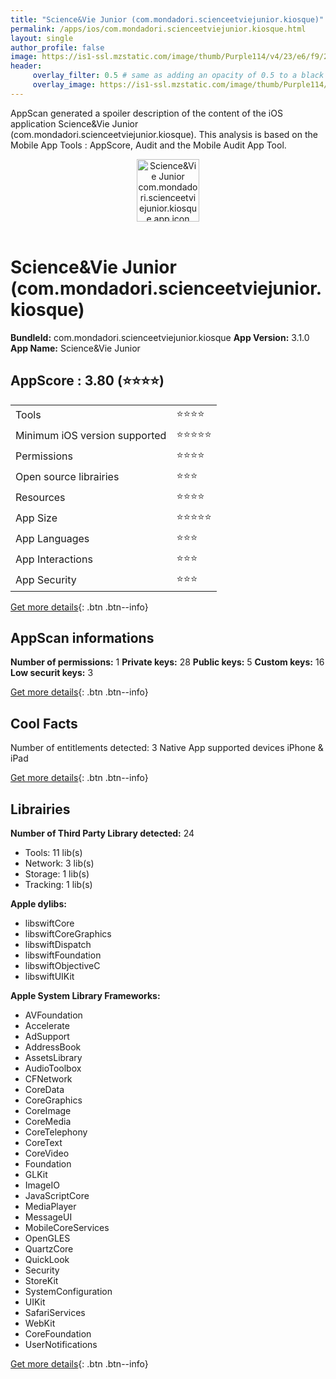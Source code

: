 ```yaml
---
title: "Science&Vie Junior (com.mondadori.scienceetviejunior.kiosque)"
permalink: /apps/ios/com.mondadori.scienceetviejunior.kiosque.html
layout: single
author_profile: false
image: https://is1-ssl.mzstatic.com/image/thumb/Purple114/v4/23/e6/f9/23e6f9d6-06f7-5259-f369-6f6b932e7978/contsched.fnevktok.png/512x512bb.jpg
header: 
     overlay_filter: 0.5 # same as adding an opacity of 0.5 to a black background
     overlay_image: https://is1-ssl.mzstatic.com/image/thumb/Purple114/v4/23/e6/f9/23e6f9d6-06f7-5259-f369-6f6b932e7978/contsched.fnevktok.png/512x512bb.jpg
---
```

AppScan generated a spoiler description of the content of the iOS application Science&Vie Junior (com.mondadori.scienceetviejunior.kiosque). This analysis is based on the Mobile App Tools : AppScore, Audit and the Mobile Audit App Tool.

  
  
<div style="text-align: center;"><img src="https://is1-ssl.mzstatic.com/image/thumb/Purple114/v4/23/e6/f9/23e6f9d6-06f7-5259-f369-6f6b932e7978/contsched.fnevktok.png/512x512bb.jpg" width="100" height="100" alt="Science&Vie Junior com.mondadori.scienceetviejunior.kiosque app icon"></div></br>
  
# Science&Vie Junior (com.mondadori.scienceetviejunior.kiosque)

**BundleId:** com.mondadori.scienceetviejunior.kiosque
**App Version:** 3.1.0
**App Name:** Science&Vie Junior


## AppScore : 3.80 (⭐️⭐️⭐️⭐️) 

<table>
<tr><td> Tools </td><td> ⭐️⭐️⭐️⭐️ </td></tr>
<tr><td> Minimum iOS version supported </td><td> ⭐️⭐️⭐️⭐️⭐️ </td></tr>
<tr><td> Permissions </td><td> ⭐️⭐️⭐️⭐️ </td></tr>
<tr><td> Open source librairies </td><td> ⭐️⭐️⭐️ </td></tr>
<tr><td> Resources </td><td> ⭐️⭐️⭐️⭐️ </td></tr>
<tr><td> App Size </td><td> ⭐️⭐️⭐️⭐️⭐️ </td></tr>
<tr><td> App Languages </td><td> ⭐️⭐️⭐️ </td></tr>
<tr><td> App Interactions </td><td> ⭐️⭐️⭐️ </td></tr>
<tr><td> App Security </td><td> ⭐️⭐️⭐️ </td></tr>
</table>

[Get more details](/pricing.html){: .btn .btn--info}  
  
## AppScan informations 

**Number of permissions:** 1
**Private keys:** 28
**Public keys:** 5
**Custom keys:** 16
**Low securit keys:** 3
  
[Get more details](/pricing.html){: .btn .btn--info}

## Cool Facts

Number of entitlements detected: 3
Native App
supported devices iPhone & iPad
  
[Get more details](/pricing.html){: .btn .btn--info}

## Librairies 
**Number of Third Party Library detected:** 24
- Tools: 11 lib(s)
- Network: 3 lib(s)
- Storage: 1 lib(s)
- Tracking: 1 lib(s)

**Apple dylibs:**
- libswiftCore
- libswiftCoreGraphics
- libswiftDispatch
- libswiftFoundation
- libswiftObjectiveC
- libswiftUIKit


**Apple System Library Frameworks:**
- AVFoundation
- Accelerate
- AdSupport
- AddressBook
- AssetsLibrary
- AudioToolbox
- CFNetwork
- CoreData
- CoreGraphics
- CoreImage
- CoreMedia
- CoreTelephony
- CoreText
- CoreVideo
- Foundation
- GLKit
- ImageIO
- JavaScriptCore
- MediaPlayer
- MessageUI
- MobileCoreServices
- OpenGLES
- QuartzCore
- QuickLook
- Security
- StoreKit
- SystemConfiguration
- UIKit
- SafariServices
- WebKit
- CoreFoundation
- UserNotifications


  
[Get more details](/pricing.html){: .btn .btn--info}

